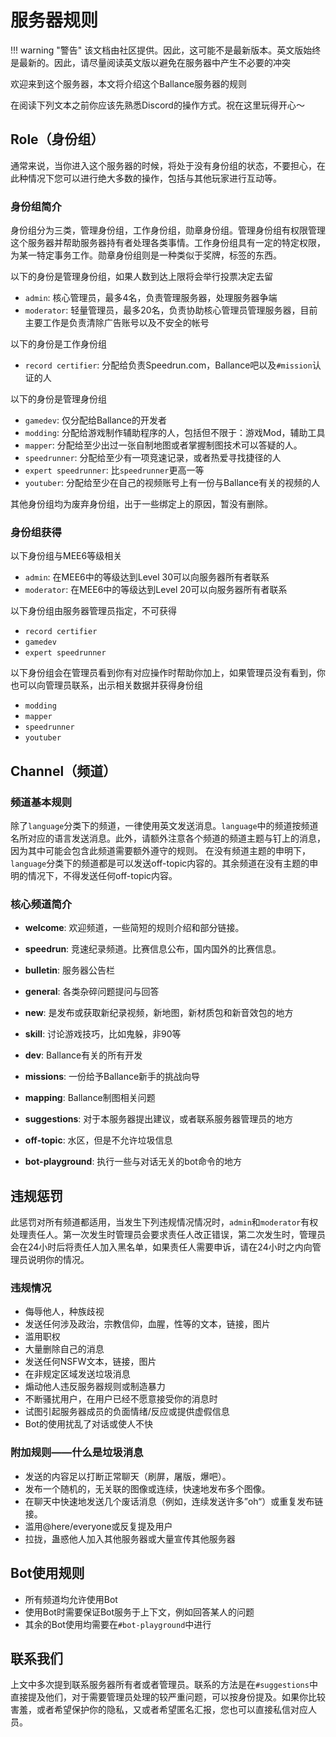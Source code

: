 # 服务器规则

!!! warning "警告"
    该文档由社区提供。因此，这可能不是最新版本。英文版始终是最新的。因此，请尽量阅读英文版以避免在服务器中产生不必要的冲突

欢迎来到这个服务器，本文将介绍这个Ballance服务器的规则

在阅读下列文本之前你应该先熟悉Discord的操作方式。祝在这里玩得开心～

## Role（身份组）

通常来说，当你进入这个服务器的时候，将处于没有身份组的状态，不要担心，在此种情况下您可以进行绝大多数的操作，包括与其他玩家进行互动等。

### 身份组简介

身份组分为三类，管理身份组，工作身份组，勋章身份组。管理身份组有权限管理这个服务器并帮助服务器持有者处理各类事情。工作身份组具有一定的特定权限，为某一特定事务工作。勋章身份组则是一种类似于奖牌，标签的东西。

以下的身份是管理身份组，如果人数到达上限将会举行投票决定去留

* `admin`: 核心管理员，最多4名，负责管理服务器，处理服务器争端
* `moderator`: 轻量管理员，最多20名，负责协助核心管理员管理服务器，目前主要工作是负责清除广告账号以及不安全的帐号

以下的身份是工作身份组

* `record certifier`: 分配给负责Speedrun.com，Ballance吧以及`#mission`认证的人

以下的身份是管理身份组

* `gamedev`: 仅分配给Ballance的开发者
* `modding`: 分配给游戏制作辅助程序的人，包括但不限于：游戏Mod，辅助工具
* `mapper`: 分配给至少出过一张自制地图或者掌握制图技术可以答疑的人。
* `speedrunner`: 分配给至少有一项竞速记录，或者热爱寻找捷径的人
* `expert speedrunner`: 比`speedrunner`更高一等
* `youtuber`: 分配给至少在自己的视频账号上有一份与Ballance有关的视频的人

其他身份组均为废弃身份组，出于一些绑定上的原因，暂没有删除。

### 身份组获得

以下身份组与MEE6等级相关

* `admin`: 在MEE6中的等级达到Level 30可以向服务器所有者联系
* `moderator`: 在MEE6中的等级达到Level 20可以向服务器所有者联系

以下身份组由服务器管理员指定，不可获得

* `record certifier`
* `gamedev`
* `expert speedrunner`

以下身份组会在管理员看到你有对应操作时帮助你加上，如果管理员没有看到，你也可以向管理员联系，出示相关数据并获得身份组

* `modding`
* `mapper`
* `speedrunner`
* `youtuber`

## Channel（频道）

### 频道基本规则

除了`language`分类下的频道，一律使用英文发送消息。`language`中的频道按频道名所对应的语言发送消息。此外，请额外注意各个频道的频道主题与钉上的消息，因为其中可能会包含此频道需要额外遵守的规则。
在没有频道主题的申明下，`language`分类下的频道都是可以发送off-topic内容的。其余频道在没有主题的申明的情况下，不得发送任何off-topic内容。

### 核心频道简介

* **welcome**: 欢迎频道，一些简短的规则介绍和部分链接。
* **speedrun**: 竞速纪录频道。比赛信息公布，国内国外的比赛信息。
* **bulletin**: 服务器公告栏

* **general**: 各类杂碎问题提问与回答
* **new**:  是发布或获取新纪录视频，新地图，新材质包和新音效包的地方
* **skill**: 讨论游戏技巧，比如鬼躲，非90等
* **dev**: Ballance有关的所有开发
* **missions**: 一份给予Ballance新手的挑战向导
* **mapping**: Ballance制图相关问题
* **suggestions**: 对于本服务器提出建议，或者联系服务器管理员的地方
* **off-topic**: 水区，但是不允许垃圾信息

* **bot-playground**: 执行一些与对话无关的bot命令的地方

## 违规惩罚

此惩罚对所有频道都适用，当发生下列违规情况情况时，`admin`和`moderator`有权处理责任人。第一次发生时管理员会要求责任人改正错误，第二次发生时，管理员会在24小时后将责任人加入黑名单，如果责任人需要申诉，请在24小时之内向管理员说明你的情况。

### 违规情况
* 侮辱他人，种族歧视
* 发送任何涉及政治，宗教信仰，血腥，性等的文本，链接，图片
* 滥用职权
* 大量删除自己的消息
* 发送任何NSFW文本，链接，图片
* 在非规定区域发送垃圾消息
* 煽动他人违反服务器规则或制造暴力
* 不断骚扰用户，在用户已经不愿意接受你的消息时
* 试图引起服务器成员的负面情绪/反应或提供虚假信息
* Bot的使用扰乱了对话或使人不快

### 附加规则——什么是垃圾消息
* 发送的内容足以打断正常聊天（刷屏，屠版，爆吧）。
* 发布一个随机的，无关联的图像或连续，快速地发布多个图像。
* 在聊天中快速地发送几个废话消息（例如，连续发送许多”oh“）或重复发布链接。
* 滥用@here/everyone或反复提及用户
* 拉拢，蛊惑他人加入其他服务器或大量宣传其他服务器

## Bot使用规则

* 所有频道均允许使用Bot
* 使用Bot时需要保证Bot服务于上下文，例如回答某人的问题
* 其余的Bot使用均需要在`#bot-playground`中进行

## 联系我们

上文中多次提到联系服务器所有者或者管理员。联系的方法是在`#suggestions`中直接提及他们，对于需要管理员处理的较严重问题，可以按身份提及。如果你比较害羞，或者希望保护你的隐私，又或者希望匿名汇报，您也可以直接私信对应人员。

